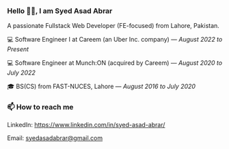 ### Hello 👋🏻, I am Syed Asad Abrar

A passionate Fullstack Web Developer (FE-focused) from Lahore, Pakistan.

💻 Software Engineer I at Careem (an Uber Inc. company) — *August 2022 to Present*

💻 Software Engineer at Munch:ON (acquired by Careem) — *August 2020 to July 2022*

🎓 BS(CS) from FAST-NUCES, Lahore — *August 2016 to July 2020*

### 📫 How to reach me
LinkedIn: https://www.linkedin.com/in/syed-asad-abrar/

Email: syedasadabrar@gmail.com
